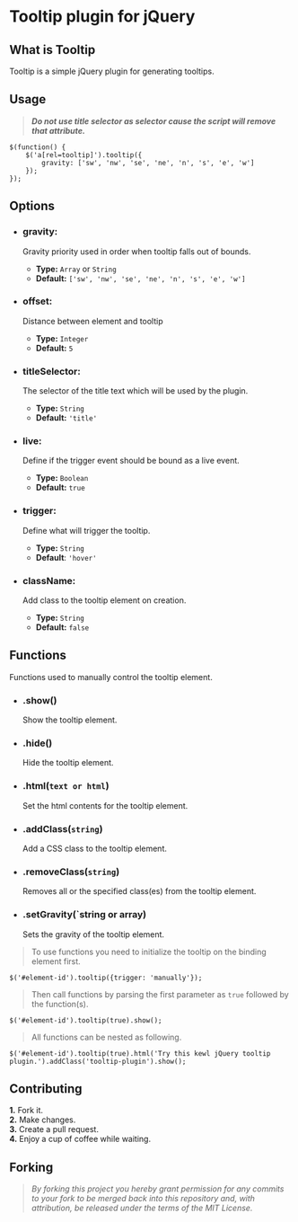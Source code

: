 # Tooltip plugin for jQuery

## What is Tooltip
Tooltip is a simple jQuery plugin for generating tooltips.

## Usage
> ___Do not use title selector as selector cause the script will remove that attribute.___

	$(function() {
		$('a[rel=tooltip]').tooltip({
			gravity: ['sw', 'nw', 'se', 'ne', 'n', 's', 'e', 'w']
		});
	});

## Options
* ### gravity:  
  Gravity priority used in order when tooltip falls out of bounds.
	* __Type:__ `Array` or `String`
	* __Default:__ `['sw', 'nw', 'se', 'ne', 'n', 's', 'e', 'w']`

* ### offset:  
  Distance between element and tooltip
	* __Type:__ `Integer`
	* __Default:__ `5`

* ### titleSelector:  
  The selector of the title text which will be used by the plugin.
	* __Type:__ `String`
	* __Default:__ `'title'`

* ### live:  
  Define if the trigger event should be bound as a live event.
	* __Type:__ `Boolean`
	* __Default:__ `true`

* ### trigger:  
  Define what will trigger the tooltip.
	* __Type:__ `String`
	* __Default__: `'hover'`

* ### className:  
  Add class to the tooltip element on creation.
	* __Type:__ `String`
	* __Default:__ `false`

## Functions
Functions used to manually control the tooltip element.

* ### .show()  
  Show the tooltip element.

* ### .hide()  
  Hide the tooltip element.

* ### .html(`text or html`)  
  Set the html contents for the tooltip element.

* ### .addClass(`string`)  
  Add a CSS class to the tooltip element.

* ### .removeClass(`string`)  
  Removes all or the specified class(es) from the tooltip element.

* ### .setGravity(`string or array)  
  Sets the gravity of the tooltip element.

> To use functions you need to initialize the tooltip on the binding element first.

	$('#element-id').tooltip({trigger: 'manually'});

> Then call functions by parsing the first parameter as `true` followed by the function(s).

	$('#element-id').tooltip(true).show();

> All functions can be nested as following.

	$('#element-id').tooltip(true).html('Try this kewl jQuery tooltip plugin.').addClass('tooltip-plugin').show();

## Contributing
__1.__ Fork it.  
__2.__ Make changes.  
__3.__ Create a pull request.  
__4.__ Enjoy a cup of coffee while waiting.  


## Forking
> _By forking this project you hereby grant permission for any commits to your fork to be merged back into this repository and, with attribution, be released under the terms of the MIT License._